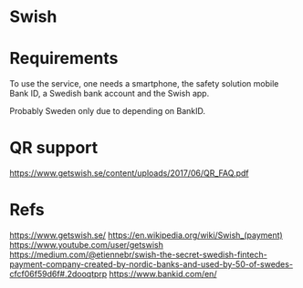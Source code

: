 # Swish

# Requirements

To use the service, one needs a smartphone, the safety solution mobile Bank ID, a Swedish bank account and the Swish app.

Probably Sweden only due to depending on BankID.

# QR support

https://www.getswish.se/content/uploads/2017/06/QR_FAQ.pdf

# Refs

https://www.getswish.se/
https://en.wikipedia.org/wiki/Swish_(payment)
https://www.youtube.com/user/getswish
https://medium.com/@etiennebr/swish-the-secret-swedish-fintech-payment-company-created-by-nordic-banks-and-used-by-50-of-swedes-cfcf06f59d6f#.2dooqtprp
 https://www.bankid.com/en/
